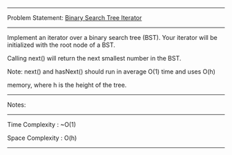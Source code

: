 ******************************************************************************
Problem Statement: [Binary Search Tree Iterator](https://leetcode.com/problems/binary-search-tree-iterator/)
******************************************************************************

Implement an iterator over a binary search tree (BST). Your iterator will be
initialized with the root node of a BST.

Calling next() will return the next smallest number in the BST.

Note: next() and hasNext() should run in average O(1) time and uses O(h)

memory, where h is the height of the tree. 

******************************************************************************
Notes: 
******************************************************************************
Time Complexity : ~O(1)

Space Complexity : O(h)

******************************************************************************